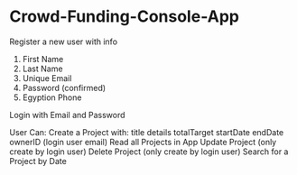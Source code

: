 # Crowd-Funding-Console-App
Register a new user with info
1. First Name
2. Last Name
3. Unique Email
4. Password (confirmed)
5. Egyption Phone

Login with
Email and Password

User Can:
Create a Project with:
title
details
totalTarget
startDate
endDate
ownerID (login user email)
Read all Projects in App
Update Project (only create by login user)
Delete Project (only create by login user)
Search for a Project by Date
